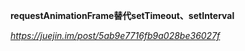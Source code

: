 **requestAnimationFrame替代setTimeout、setInterval**

*https://juejin.im/post/5ab9e7716fb9a028be36027f*

